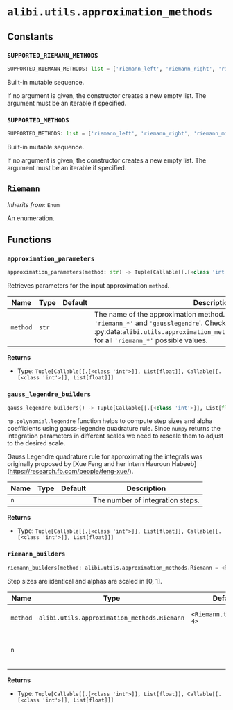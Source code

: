 # `alibi.utils.approximation_methods`
## Constants
### `SUPPORTED_RIEMANN_METHODS`
```python
SUPPORTED_RIEMANN_METHODS: list = ['riemann_left', 'riemann_right', 'riemann_middle', 'riemann_trapezoid']
```
Built-in mutable sequence.

If no argument is given, the constructor creates a new empty list.
The argument must be an iterable if specified.

### `SUPPORTED_METHODS`
```python
SUPPORTED_METHODS: list = ['riemann_left', 'riemann_right', 'riemann_middle', 'riemann_trapezoid', 'gau...
```
Built-in mutable sequence.

If no argument is given, the constructor creates a new empty list.
The argument must be an iterable if specified.

## `Riemann`

_Inherits from:_ `Enum`

An enumeration.

## Functions
### `approximation_parameters`

```python
approximation_parameters(method: str) -> Tuple[Callable[[.[<class 'int'>]], List[float]], Callable[[.[<class 'int'>]], List[float]]]
```

Retrieves parameters for the input approximation `method`.

| Name | Type | Default | Description |
| ---- | ---- | ------- | ----------- |
| `method` | `str` |  | The name of the approximation method. Currently supported only: ``'riemann_*'`` and ``'gausslegendre``'. Check :py:data:`alibi.utils.approximation_methods.SUPPORTED_RIEMANN_METHODS` for all ``'riemann_*'`` possible values. |

**Returns**
- Type: `Tuple[Callable[[.[<class 'int'>]], List[float]], Callable[[.[<class 'int'>]], List[float]]]`

### `gauss_legendre_builders`

```python
gauss_legendre_builders() -> Tuple[Callable[[.[<class 'int'>]], List[float]], Callable[[.[<class 'int'>]], List[float]]]
```

`np.polynomial.legendre` function helps to compute step sizes and alpha coefficients using gauss-legendre
quadrature rule. Since `numpy` returns the integration parameters in different scales we need to rescale them to
adjust to the desired scale.

Gauss Legendre quadrature rule for approximating the integrals was originally
proposed by [Xue Feng and her intern Hauroun Habeeb]
(https://research.fb.com/people/feng-xue/).

| Name | Type | Default | Description |
| ---- | ---- | ------- | ----------- |
| `n` |  |  | The number of integration steps. |

**Returns**
- Type: `Tuple[Callable[[.[<class 'int'>]], List[float]], Callable[[.[<class 'int'>]], List[float]]]`

### `riemann_builders`

```python
riemann_builders(method: alibi.utils.approximation_methods.Riemann = <Riemann.trapezoid: 4>) -> Tuple[Callable[[.[<class 'int'>]], List[float]], Callable[[.[<class 'int'>]], List[float]]]
```

Step sizes are identical and alphas are scaled in [0, 1].

| Name | Type | Default | Description |
| ---- | ---- | ------- | ----------- |
| `method` | `alibi.utils.approximation_methods.Riemann` | `<Riemann.trapezoid: 4>` | Riemann method: ``Riemann.left`` | ``Riemann.right`` | ``Riemann.middle`` | ``Riemann.trapezoid``. |
| `n` |  |  | The number of integration steps. |

**Returns**
- Type: `Tuple[Callable[[.[<class 'int'>]], List[float]], Callable[[.[<class 'int'>]], List[float]]]`
